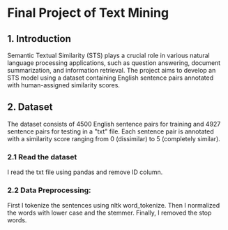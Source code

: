 # Final Project of Text Mining

## 1. Introduction
Semantic Textual Similarity (STS) plays a crucial role in various natural language processing applications, such as question answering, document summarization, and information retrieval. The project aims to develop an STS model using a dataset containing English sentence pairs annotated with human-assigned similarity scores.

## 2. Dataset
The dataset consists of 4500 English sentence pairs for training and 4927 sentence pairs for testing in a "txt" file. Each sentence pair is annotated with a similarity score ranging from 0 (dissimilar) to 5 (completely similar). 

### 2.1 Read the dataset
I read the txt file using pandas and remove ID column.

### 2.2 Data Preprocessing:
First I tokenize the sentences using nltk word_tokenize. Then I normalized the words with lower case and the stemmer. Finally, I removed the stop words.



